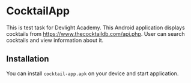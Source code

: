 # CocktailApp
This is test task for Devlight Academy.
This Android application displays cocktails from https://www.thecocktaildb.com/api.php.
User can search cocktails and view information about it.
## Installation
You can install ```cocktail-app.apk``` on your device and start application.
